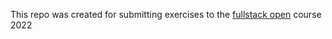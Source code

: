 This repo was created for submitting exercises to the [fullstack open](https://fullstackopen.com/) course 2022
